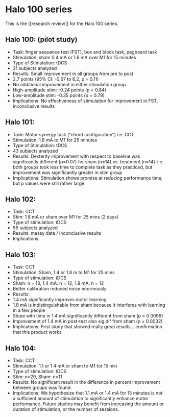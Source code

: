 # Halo 100 series
This is the [[research review]] for the Halo 100 series.

## Halo 100: (pilot study)
* Task: finger sequence test (FST), box and block task, pegboard task
* Stimulation: sham 0.4 mA or 1.6 mA over M1 for 15 minutes 
* Type of Stimulation: tDCS 
* 21 subjects analyzed 
* Results: Small improvement in all groups from pre to post
 * 2.7 points (95% CI: -0.67 to 6.2, p = 0.11)
 * No additional improvement in either stimulation group
 * High-amplitude stim: -0.24 points (p = 0.84)
 * Low-amplitude stim: -0.35 points (p = 0.79)
* Implications: No effectiveness of stimulation for improvement in FST, inconclusive results 
  
## Halo 101: 
* Task: Motor synergy task (“chord configuration”) i.e. CCT
* Stimulation: 1.8 mA to M1 for 25 minutes
* Type of Stimulation: tDCS
* 43 subjects analyzed
* Results: Dexterity improvement with respect to baseline was significantly different (p=0.07) for sham (n=14) vs. treatment (n=14)-i.e. both groups took less time to complete task as they practiced, but improvement was significantly greater in stim group 
* Implications: Stimulation shows promise at reducing performance time, but p values were still rather large

## Halo 102: 
* Task: CCT
* Stim: 1.8 mA or sham over M1 for 25 mins (2 days) 
* Type of stimulation: tDCS
* 56 subjects analyzed
* Results: messy data / Inconclusive results 
* Implications: 

## Halo 103:
* Task: CCT 
* Stimulation: Sham, 1.4 or 1.8 m to M1 for 25 mins
* Type of stimulation: tDCS 
* Sham: n = 13, 1.4 mA: n = 12, 1.8 mA: n = 12 
* Better calibration reduced noise enormously
* Results: 
 * 1.4 mA significantly improves motor learning
 * 1.8 mA is indistinguishable from sham because it interferes with learning in a few people
* Slope with time in 1.4 mA significantly different from sham (p = 0.0099)
* Improvement of 1.4 mA in post-test also sig dif from sham (p = 0.0032)
* Implications: First study that showed really great results… confirmation that this product works 

## Halo 104: 
* Task: CCT
* Stimulation: 1.1 or 1.4 mA or sham to M1 for 15 min
* Type of stimulation: tDCS
* Stim: n=29, Sham: n=11 
* Results: No significant result in the difference in percent improvement between groups was found. 
* Implications: We hypothesize that 1.1 mA or 1.4 mA for 15 minutes is not a sufficient amount of stimulation to significantly enhance motor performance. Future studies may benefit from increasing the amount or duration of stimulation, or the number of sessions.